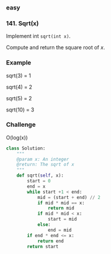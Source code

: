 ### easy

###  141. Sqrt(x)

Implement int `sqrt(int x)`.

Compute and return the square root of *x*.

### Example

sqrt(3) = 1

sqrt(4) = 2

sqrt(5) = 2

sqrt(10) = 3

### Challenge

O(log(x))

```python
class Solution:
    """
    @param x: An integer
    @return: The sqrt of x
    """
    def sqrt(self, x):
        start = 0
        end = x
        while start +1 < end:
            mid = (start + end) // 2
            if mid * mid == x:
                return mid
            if mid * mid < x:
                start = mid
            else:
                end = mid
        if end * end <= x:
            return end
        return start

```

